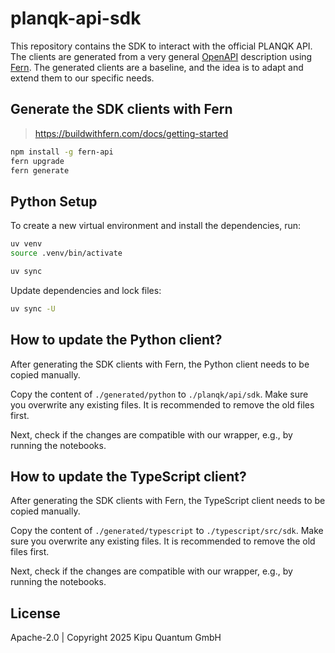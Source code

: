 # planqk-api-sdk

This repository contains the SDK to interact with the official PLANQK API.
The clients are generated from a very general [OpenAPI](https://swagger.io/specification) description using [Fern](https://buildwithfern.com).
The generated clients are a baseline, and the idea is to adapt and extend them to our specific needs.

## Generate the SDK clients with Fern

> <https://buildwithfern.com/docs/getting-started>

```bash
npm install -g fern-api
fern upgrade
fern generate
```

## Python Setup

To create a new virtual environment and install the dependencies, run:

```bash
uv venv
source .venv/bin/activate

uv sync
```

Update dependencies and lock files:

```bash
uv sync -U
```

## How to update the Python client?

After generating the SDK clients with Fern, the Python client needs to be copied manually.

Copy the content of `./generated/python` to `./planqk/api/sdk`.
Make sure you overwrite any existing files.
It is recommended to remove the old files first.

Next, check if the changes are compatible with our wrapper, e.g., by running the notebooks.

## How to update the TypeScript client?

After generating the SDK clients with Fern, the TypeScript client needs to be copied manually.

Copy the content of `./generated/typescript` to `./typescript/src/sdk`.
Make sure you overwrite any existing files.
It is recommended to remove the old files first.

Next, check if the changes are compatible with our wrapper, e.g., by running the notebooks.

## License

Apache-2.0 | Copyright 2025 Kipu Quantum GmbH
